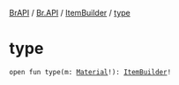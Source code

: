 [BrAPI](../../index.md) / [Br.API](../index.md) / [ItemBuilder](index.md) / [type](./type.md)

# type

`open fun type(m: `[`Material`](https://hub.spigotmc.org/javadocs/spigot/org/bukkit/Material.html)`!): `[`ItemBuilder`](index.md)`!`